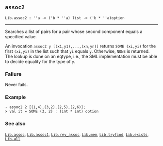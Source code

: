 ## `assoc2`

``` hol4
Lib.assoc2 : ''a -> ('b * ''a) list -> ('b * ''a)option
```

------------------------------------------------------------------------

Searches a list of pairs for a pair whose second component equals a
specified value.

An invocation `assoc2 y [(x1,y1),...,(xn,yn)]` returns `SOME (xi,yi)`
for the first `(xi,yi)` in the list such that `yi` equals `y`.
Otherwise, `NONE` is returned. The lookup is done on an eqtype, i.e.,
the SML implementation must be able to decide equality for the type of
`y`.

### Failure

Never fails.

### Example

``` hol4
- assoc2 2 [(1,4),(3,2),(2,5),(2,6)];
> val it = SOME (3, 2) : (int * int) option
```

### See also

[`Lib.assoc`](#Lib.assoc), [`Lib.assoc1`](#Lib.assoc1),
[`Lib.rev_assoc`](#Lib.rev_assoc), [`Lib.mem`](#Lib.mem),
[`Lib.tryfind`](#Lib.tryfind), [`Lib.exists`](#Lib.exists),
[`Lib.all`](#Lib.all)
